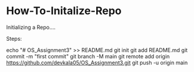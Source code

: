 # How-To-Initalize-Repo
Initializing a Repo....

Steps:

echo "# OS_Assignment3" >> README.md
git init
git add README.md
git commit -m "first commit"
git branch -M main
git remote add origin https://github.com/devkala05/OS_Assignment3.git
git push -u origin main
